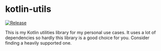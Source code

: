 # kotlin-utils

[![Release](https://jitpack.io/v/bipokot/kotlin-utils.svg)](https://jitpack.io/#bipokot/kotlin-utils)

This is my Kotlin utilities library for my personal use cases. It uses a lot of dependencies so hardly this library is a good choice for you. Consider finding a heavily supported one.
